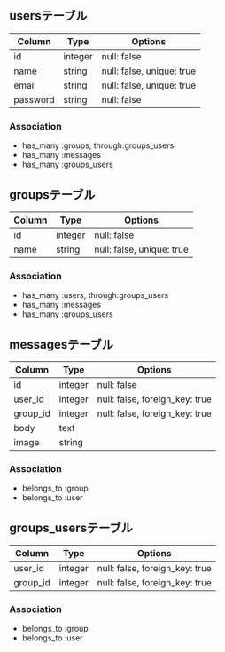 ## usersテーブル

|Column|Type|Options|
|------|----|-------|
|id|integer|null: false|
|name|string|null: false, unique: true|
|email|string|null: false, unique: true|
|password|string|null: false|

### Association
- has_many :groups, through:groups_users
- has_many :messages
- has_many :groups_users


## groupsテーブル

|Column|Type|Options|
|------|----|-------|
|id|integer|null: false|
|name|string|null: false, unique: true|

### Association
- has_many :users, through:groups_users
- has_many :messages
- has_many :groups_users


## messagesテーブル

|Column|Type|Options|
|------|----|-------|
|id|integer|null: false|
|user_id|integer|null: false, foreign_key: true|
|group_id|integer|null: false, foreign_key: true|
|body|text|
|image|string|

### Association
- belongs_to :group
- belongs_to :user


## groups_usersテーブル

|Column|Type|Options|
|------|----|-------|
|user_id|integer|null: false, foreign_key: true|
|group_id|integer|null: false, foreign_key: true|

### Association
- belongs_to :group
- belongs_to :user
